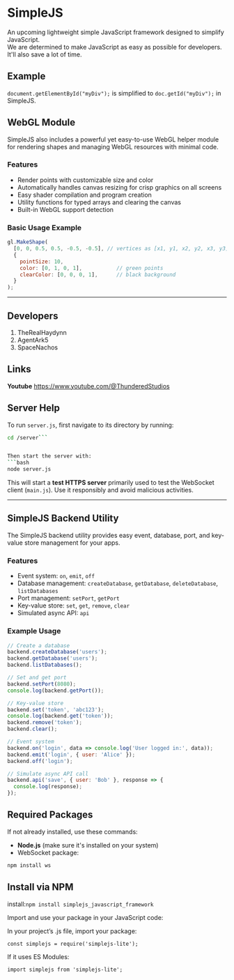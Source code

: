 # SimpleJS

An upcoming lightweight simple JavaScript framework designed to simplify JavaScript.  
We are determined to make JavaScript as easy as possible for developers. It'll also save a lot of time.

## Example

`document.getElementById("myDiv");` is simplified to `doc.getId("myDiv");` in SimpleJS.

## WebGL Module

SimpleJS also includes a powerful yet easy-to-use WebGL helper module for rendering shapes and managing WebGL resources with minimal code.

### Features

- Render points with customizable size and color  
- Automatically handles canvas resizing for crisp graphics on all screens  
- Easy shader compilation and program creation  
- Utility functions for typed arrays and clearing the canvas  
- Built-in WebGL support detection  

### Basic Usage Example

```js
gl.MakeShape(
  [0, 0, 0.5, 0.5, -0.5, -0.5], // vertices as [x1, y1, x2, y2, x3, y3]
  {
    pointSize: 10,
    color: [0, 1, 0, 1],           // green points
    clearColor: [0, 0, 0, 1],      // black background
  }
);
```

---

## Developers

1. TheRealHaydynn  
2. AgentArk5  
3. SpaceNachos  

## Links

**Youtube** https://www.youtube.com/@ThunderedStudios

## Server Help

To run `server.js`, first navigate to its directory by running:  
```bash
cd /server```


Then start the server with:  
```bash
node server.js
```

This will start a **test HTTPS server** primarily used to test the WebSocket client (`main.js`). Use it responsibly and avoid malicious activities.

---
## SimpleJS Backend Utility

The SimpleJS backend utility provides easy event, database, port, and key-value store management for your apps.

### Features
- Event system: `on`, `emit`, `off`
- Database management: `createDatabase`, `getDatabase`, `deleteDatabase`, `listDatabases`
- Port management: `setPort`, `getPort`
- Key-value store: `set`, `get`, `remove`, `clear`
- Simulated async API: `api`

### Example Usage
```js
// Create a database
backend.createDatabase('users');
backend.getDatabase('users');
backend.listDatabases();

// Set and get port
backend.setPort(8080);
console.log(backend.getPort());

// Key-value store
backend.set('token', 'abc123');
console.log(backend.get('token'));
backend.remove('token');
backend.clear();

// Event system
backend.on('login', data => console.log('User logged in:', data));
backend.emit('login', { user: 'Alice' });
backend.off('login');

// Simulate async API call
backend.api('save', { user: 'Bob' }, response => {
  console.log(response);
});
```




## Required Packages

If not already installed, use these commands:

- **Node.js** (make sure it's installed on your system)
- WebSocket package:  
```bash
npm install ws
```
## Install via NPM
install:```npm install simplejs_javascript_framework```

Import and use your package in your JavaScript code:

In your project’s .js file, import your package:

```const simplejs = require('simplejs-lite');```

If it uses ES Modules:

```import simplejs from 'simplejs-lite';```











